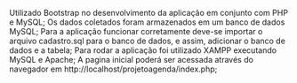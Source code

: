Utilizado Bootstrap no desenvolvimento da aplicação em conjunto com PHP e MySQL;
Os dados coletados foram armazenados em um banco de dados MySQL;
Para a aplicação funcionar corretamente deve-se importar o arquivo cadastro.sql para o banco de dados, e assim, adicionar o banco de dados e a tabela;
Para rodar a aplicação foi utilizado XAMPP executando MySQL e Apache;
A pagina inicial poderá ser acessada através do navegador em http://localhost/projetoagenda/index.php;